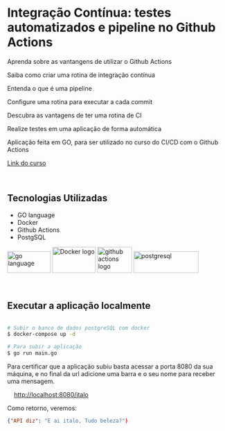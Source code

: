 
# Integração Contínua: testes automatizados e pipeline no Github Actions

Aprenda sobre as vantangens de utilizar o Github Actions

Saiba como criar uma rotina de integração contínua

Entenda o que é uma pipeline

Configure uma rotina para executar a cada commit

Descubra as vantagens de ter uma rotina de CI

Realize testes em uma aplicação de forma automática



Aplicação feita em GO, para ser utilizado no curso do CI/CD com o Github Actions

[Link do curso](https://www.alura.com.br/curso-online-integracao-continua-testes-automatizados-pipeline-github-actions)




<br>

## Tecnologias Utilizadas

- GO language
- Docker
- Github Actions
- PostgSQL

<p float="left">
    <img src="https://seeklogo.com/images/G/go-programming-language-logo-E73DD2532B-seeklogo.com.png" width="100" height="50" alt="go language">
    <img src="https://seeklogo.com/images/D/docker-logo-CF97D0124B-seeklogo.com.png" width="100" height="60" alt="Docker logo">
    <img src="https://seeklogo.com/images/G/github-actions-logo-031704BDC6-seeklogo.com.png" width="80" height="60" alt="github actions logo">
    <img src="https://seeklogo.com/images/P/postgresql-logo-6DBC096ED4-seeklogo.com.png" width="150" height="50" alt="postgresql">
 </p>




<br>

## Executar a aplicação localmente

```bash

# Subir o banco de dados postgreSQL com docker
$ docker-compose up -d

# Para subir a aplicação
$ go run main.go

```

Para certificar que a aplicação subiu basta acessar a porta 8080 da sua máquina, e no final da url adicione uma barra e o seu nome para receber uma mensagem.

&nbsp;&nbsp;&nbsp;&nbsp;[http://localhost:8080/italo](http://localhost:8080/italo)
    
Como retorno, veremos:

```json
{"API diz": "E ai italo, Tudo beleza?")
```
